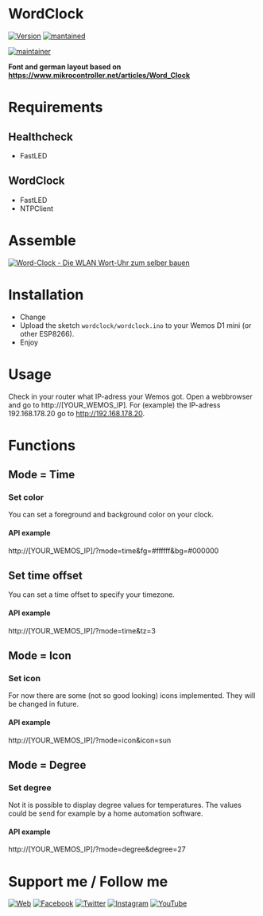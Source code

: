# WordClock
[![Version](https://img.shields.io/badge/version-2.0.0-green.svg?style=for-the-badge)](#) [![mantained](https://img.shields.io/maintenance/yes/2019.svg?style=for-the-badge)](#)

[![maintainer](https://img.shields.io/badge/maintainer-Goran%20Zunic%20%40panbachi-blue.svg?style=for-the-badge)](https://www.panbachi.de)

**Font and german layout based on https://www.mikrocontroller.net/articles/Word_Clock**

# Requirements

## Healthcheck
* FastLED

## WordClock
* FastLED
* NTPClient

# Assemble
[![Word-Clock - Die WLAN Wort-Uhr zum selber bauen](https://img.youtube.com/vi/FvAM1t0tISE/0.jpg)](https://www.youtube.com/watch?v=FvAM1t0tISE)

# Installation
- Change 
- Upload the sketch `wordclock/wordclock.ino` to your Wemos D1 mini (or other ESP8266).
- Enjoy

# Usage
Check in your router what IP-adress your Wemos got. Open a webbrowser and go to http://[YOUR_WEMOS_IP]. For (example) the IP-adress 192.168.178.20 go to http://192.168.178.20.

# Functions

## Mode = Time

### Set color
You can set a foreground and background color on your clock.

#### API example
http://[YOUR_WEMOS_IP]/?mode=time&fg=#ffffff&bg=#000000

## Set time offset
You can set a time offset to specify your timezone.

#### API example
http://[YOUR_WEMOS_IP]/?mode=time&tz=3


## Mode = Icon

### Set icon
For now there are some (not so good looking) icons implemented. They will be changed in future.

#### API example
http://[YOUR_WEMOS_IP]/?mode=icon&icon=sun


## Mode = Degree

### Set degree
Not it is possible to display degree values for temperatures. The values could be send for example by a home automation software.

#### API example
http://[YOUR_WEMOS_IP]/?mode=degree&degree=27

# Support me / Follow me
[![Web](https://img.shields.io/badge/www-panbachi.de-blue.svg?style=flat-square&colorB=3d72a8&colorA=333333)](https://www.panbachi.de)
[![Facebook](https://img.shields.io/badge/-%40panbachi.de-blue.svg?style=flat-square&logo=facebook&colorB=3B5998&colorA=eee)](https://www.facebook.com/panbachi.de/)
[![Twitter](https://img.shields.io/badge/-%40panbachi-blue.svg?style=flat-square&logo=twitter&colorB=1DA1F2&colorA=eee)](https://twitter.com/panbachi)
[![Instagram](https://img.shields.io/badge/-%40panbachi.de-blue.svg?style=flat-square&logo=instagram&colorB=E4405F&colorA=eee)](http://instagram.com/panbachi.de)
[![YouTube](https://img.shields.io/badge/-%40panbachi-blue.svg?style=flat-square&logo=youtube&colorB=FF0000&colorA=eee)](https://www.youtube.com/channel/UCO7f2L7ZsDCpOtRfKnPqNow)
